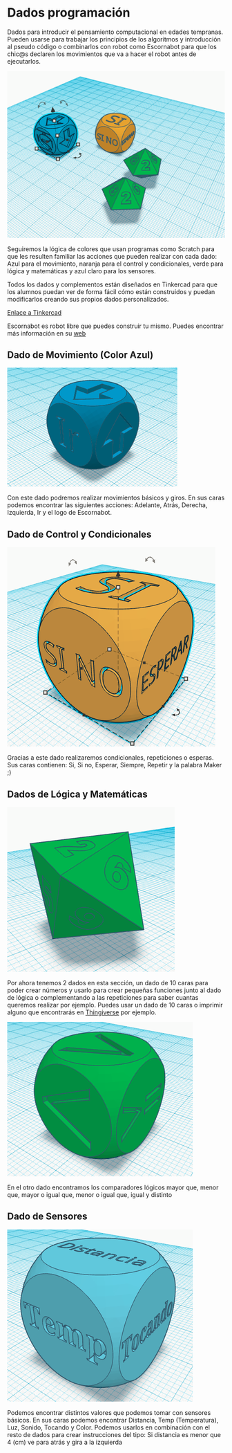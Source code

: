 # Dados programación

Dados para introducir el pensamiento computacional en edades tempranas. Pueden usarse para trabajar los principios de los algoritmos y introducción al pseudo código o combinarlos con robot como Escornabot para que los chic@s declaren los movimientos que va a hacer el robot antes de ejecutarlos. 

![dados_programacion](images/Dados-programacion.png)

Seguiremos la lógica de colores que usan programas como Scratch para que les resulten familiar las acciones que pueden realizar con cada dado: Azul para el movimiento, naranja para el control y condicionales, verde para lógica y matemáticas y azul claro para los sensores.

Todos los dados y complementos están diseñados en Tinkercad para que los alumnos puedan ver de forma fácil cómo están construidos y puedan modificarlos creando sus propios dados personalizados. 

[Enlace a Tinkercad](https://www.tinkercad.com/things/4HDoMNVHfnd-dados-programacion/)

Escornabot es robot libre que puedes construir tu mismo. Puedes encontrar más información en su [web](http://wwww.escornabot.com)

## Dado de Movimiento (Color Azul)

![dado_movimiento](images/Dado-movimiento.png)

Con este dado podremos realizar movimientos básicos y giros. En sus caras podemos encontrar las siguientes acciones: Adelante, Atrás, Derecha, Izquierda, Ir y el logo de Escornabot.

## Dado de Control y Condicionales

![Dado-Control](images/Dado-control.png)

Gracias a este dado realizaremos condicionales, repeticiones o esperas. Sus caras contienen: Si, Si no, Esperar, Siempre, Repetir y la palabra Maker ;)

## Dados de Lógica y Matemáticas

![Dado-matematicas](images/Dado-matematicas.png)

Por ahora tenemos 2 dados en esta sección, un dado de 10 caras para poder crear números y usarlo para crear pequeñas funciones junto al dado de lógica o complementando a las repeticiones para saber cuantas queremos realizar por ejemplo. Puedes usar un dado de 10 caras o imprimir alguno que encontrarás en [Thingiverse](http://wwww.thingiverse.com) por ejemplo.

![Dado-logica](images/Dado-logica.png)

En el otro dado encontramos los comparadores lógicos mayor que, menor que, mayor o igual que, menor o igual que, igual y distinto

## Dado de Sensores

![Dado-sensores](images/Dado-sensores.png)

Podemos encontrar distintos valores que podemos tomar con sensores básicos. En sus caras podemos encontrar Distancia, Temp (Temperatura), Luz, Sonido, Tocando y Color. Podemos usarlos en combinación con el resto de dados para crear instrucciones del tipo: Si distancia es menor que 4 (cm) ve para atrás y gira a la izquierda





